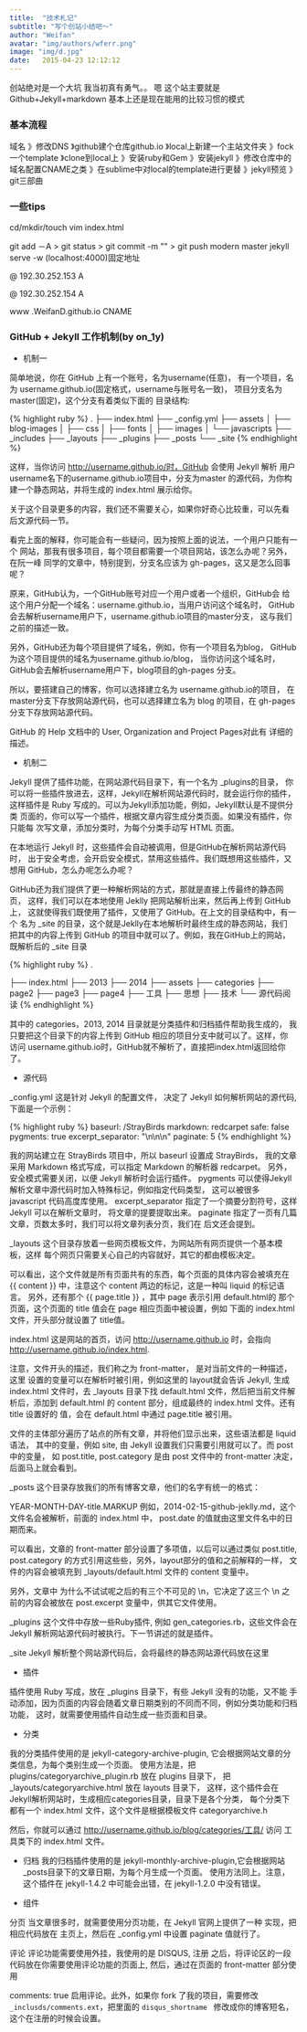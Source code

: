 ```yaml
---
title:  "技术札记"
subtitle: "写个创站小结吧～"
author: "Weifan"
avatar: "img/authors/wferr.png"
image: "img/d.jpg"
date:   2015-04-23 12:12:12
---
```


创站绝对是一个大坑 我当初真有勇气。。 嗯 这个站主要就是 Github+Jekyll+markdown 基本上还是现在能用的比较习惯的模式 

### 基本流程

域名 》修改DNS 》github建个仓库github.io 》local上新建一个主站文件夹 》fock一个template 》clone到local上 》安装ruby和Gem 》安装jekyll 》修改仓库中的域名配置CNAME之类 》在sublime中对local的template进行更替 》jekyll预览 》git三部曲

### 一些tips
cd/mkdir/touch
vim index.html

git add －A > git status > git commit -m "" > git push modern master
jekyll serve -w (localhost:4000)固定地址

@ 192.30.252.153 A

@ 192.30.252.154 A

www .WeifanD.github.io CNAME

### GitHub + Jekyll 工作机制(by on_1y)

* 机制一 
  
简单地说，你在 GitHub 上有一个账号，名为username(任意)， 有一个项目，名为 username.github.io(固定格式，username与账号名一致)， 项目分支名为 master(固定)，这个分支有着类似下面的 目录结构:

{% highlight ruby %}
.
├── index.html
├── _config.yml
├── assets
│   ├── blog-images
│   ├── css
│   ├── fonts
│   ├── images
│   └── javascripts
├── _includes
├── _layouts
├── _plugins
├── _posts
└── _site
{% endhighlight %}

这样，当你访问 http://username.github.io/时，GitHub 会使用 Jekyll 解析 用户 username名下的username.github.io项目中，分支为master 的源代码，为你构建一个静态网站，并将生成的 index.html 展示给你。

关于这个目录更多的内容，我们还不需要关心，如果你好奇心比较重，可以先看 后文源代码一节。

看完上面的解释，你可能会有一些疑问，因为按照上面的说法，一个用户只能有一个 网站，那我有很多项目，每个项目都需要一个项目网站，该怎么办呢？另外，在阮一峰 同学的文章中，特别提到，分支名应该为 gh-pages，这又是怎么回事呢？

原来，GitHub认为，一个GitHub账号对应一个用户或者一个组织，GitHub会 给这个用户分配一个域名：username.github.io，当用户访问这个域名时， GitHub会去解析username用户下，username.github.io项目的master分支， 这与我们之前的描述一致。

另外，GitHub还为每个项目提供了域名，例如，你有一个项目名为blog， GitHub为这个项目提供的域名为username.github.io/blog， 当你访问这个域名时，GitHub会去解析username用户下，blog项目的gh-pages 分支。

所以，要搭建自己的博客，你可以选择建立名为 username.github.io的项目， 在master分支下存放网站源代码，也可以选择建立名为 blog 的项目，在 gh-pages分支下存放网站源代码。

GitHub 的 Help 文档中的 User, Organization and Project Pages对此有 详细的描述。

* 机制二

Jekyll 提供了插件功能，在网站源代码目录下，有一个名为 _plugins的目录， 你可以将一些插件放进去，这样，Jekyll在解析网站源代码时，就会运行你的插件， 这样插件是 Ruby 写成的。可以为Jekyll添加功能，例如，Jekyll默认是不提供分类 页面的，你可以写一个插件，根据文章内容生成分类页面。如果没有插件，你只能每 次写文章，添加分类时，为每个分类手动写 HTML 页面。

在本地运行 Jekyll 时，这些插件会自动被调用，但是GitHub在解析网站源代码时， 出于安全考虑，会开启安全模式，禁用这些插件。我们既想用这些插件，又想用 GitHub，怎么办呢怎么办呢？

GitHub还为我们提供了更一种解析网站的方式，那就是直接上传最终的静态网页， 这样，我们可以在本地使用 Jeklly 把网站解析出来，然后再上传到 GitHub上， 这就使得我们既使用了插件，又使用了 GitHub。在上文的目录结构中，有一个 名为 _site 的目录，这个就是Jeklly在本地解析时最终生成的静态网站，我们 把其中的内容上传到 GitHub 的项目中就可以了。例如，我在GitHub上的网站， 既解析后的 _site 目录

{% highlight ruby %}
.

├── index.html
├── 2013
├── 2014
├── assets
├── categories
├── page2
├── page3
├── page4
├── 工具
├── 思想
├── 技术
└── 源代码阅读
{% endhighlight %}

其中的 categories，2013, 2014 目录就是分类插件和归档插件帮助我生成的， 我只要把这个目录下的内容上传到 GitHub 相应的项目分支中就可以了。这样，你 访问 username.github.io时，GitHub就不解析了，直接把index.html返回给你了。

* 源代码

_config.yml
这是针对 Jekyll 的配置文件， 决定了 Jekyll 如何解析网站的源代码,下面是一个示例：

{% highlight ruby %}
baseurl: /StrayBirds
markdown: redcarpet
safe: false
pygments: true
excerpt_separator: "\n\n\n"
paginate: 5
{% endhighlight %}

我的网站建立在 StrayBirds 项目中，所以 baseurl 设置成 StrayBirds， 我的文章采用 Markdown 格式写成，可以指定 Markdown 的解析器 redcarpet。 另外，安全模式需要关闭，以便 Jekyll 解析时会运行插件。 pygments 可以使得Jekyll解析文章中源代码时加入特殊标记，例如指定代码类型， 这可以被很多 javascript 代码高度库使用。 excerpt_separator 指定了一个摘要分割符号，这样 Jekyll 可以在解析文章时， 将文章的提要提取出来。 paginate 指定了一页有几篇文章，页数太多时，我们可以将文章列表分页，我们在 后文还会提到。

_layouts
这个目录存放着一些网页模板文件，为网站所有网页提供一个基本模板，这样 每个网页只需要关心自己的内容就好，其它的都由模板决定。

可以看出，这个文件就是所有页面共有的东西，每个页面的具体内容会被填充在 {{ content }} 中，注意这个 content 两边的标记，这是一种叫 liquid 的标记语言。 另外，还有那个 {{ page.title }} ，其中 page 表示引用 default.html的 那个页面，这个页面的 title 值会在 page 相应页面中被设置，例如 下面的 index.html 文件，开头部分就设置了 title值。

index.html
这是网站的首页，访问 http://username.github.io 时，会指向 http://username.github.io/index.html.

注意，文件开头的描述，我们称之为 front-matter， 是对当前文件的一种描述，这里 设置的变量可以在解析时被引用，例如这里的 layout就会告诉 Jekyll, 生成 index.html 文件时，去 _layouts 目录下找 default.html 文件，然后把当前文件解析后，添加到 default.html 的 content 部分，组成最终的 index.html 文件。还有title 设置好的 值，会在 default.html 中通过 page.title 被引用。

文件的主体部分遍历了站点的所有文章，并将他们显示出来，这些语法都是 liquid 语法， 其中的变量，例如 site, 由 Jekyll 设置我们只需要引用就可以了。而 post 中的变量， 如 post.title, post.category 是由 post 文件中的 front-matter 决定，后面马上就会看到。

_posts
这个目录存放我们的所有博客文章，他们的名字有统一的格式：

YEAR-MONTH-DAY-title.MARKUP
例如，2014-02-15-github-jeklly.md，这个文件名会被解析，前面的 index.html 中， post.date 的值就由这里文件名中的日期而来。

可以看出，文章的 front-matter 部分设置了多项值，以后可以通过类似 post.title, post.category 的方式引用这些些，另外，layout部分的值和之前解释的一样， 文件的内容会被填充到 _layouts/default.html 文件的 content 变量中。

另外，文章中 为什么不试试呢之后的有三个不可见的 \n，它决定了这三个 \n 之前的内容会被放在 post.excerpt 变量中，供其它文件使用。

_plugins
这个文件中存放一些Ruby插件, 例如 gen_categories.rb，这些文件会在 Jekyll 解析网站源代码时被执行。下一节讲述的就是插件。

_site
Jekyll 解析整个网站源代码后，会将最终的静态网站源代码放在这里

* 插件

插件使用 Ruby 写成，放在 _plugins 目录下，有些 Jekyll 没有的功能，又不能 手动添加，因为页面的内容会随着文章日期类别的不同而不同，例如分类功能和归档功能， 这时，就需要使用插件自动生成一些页面和目录。

* 分类 

我的分类插件使用的是 jekyll-category-archive-plugin, 它会根据网站文章的分类信息，为每个类别生成一个页面。
使用方法是，把 plugins/categoryarchive_plugin.rb 放在 plugins 目录下， 把 _layouts/categoryarchive.html 放在 layouts 目录下， 这样，这个插件会在Jekyll解析网站时，生成相应categories目录，目录下是各个分类， 每个分类下都有一个 index.html 文件，这个文件是根据模板文件 categoryarchive.h

然后，你就可以通过 http://username.github.io/blog/categories/工具/ 访问 工具类下的 index.html 文件。

* 归档 
我的归档插件使用的是 jekyll-monthly-archive-plugin,它会根据网站 _posts目录下的文章日期，为每个月生成一个页面。
使用方法同上。注意，这个插件在 jekyll-1.4.2 中可能会出错，在 jekyll-1.2.0 中没有错误。

* 组件

分页
当文章很多时，就需要使用分页功能，在 Jekyll 官网上提供了一种 实现，把相应代码放在 主页上，然后在 _config.yml 中设置 paginate 值就行了。

评论
评论功能需要使用外挂，我使用的是 DISQUS, 注册 之后，将评论区的一段代码放在你需要使用评论功能的页面上, 然后，通过在页面的 front-matter 部分使用

comments: true
启用评论。此外，如果你 fork 了我的项目，需要修改 `_inclusds/comments.ext`，把里面的 `disqus_shortname ` 修改成你的博客短名，这个在注册的时候会设置。
